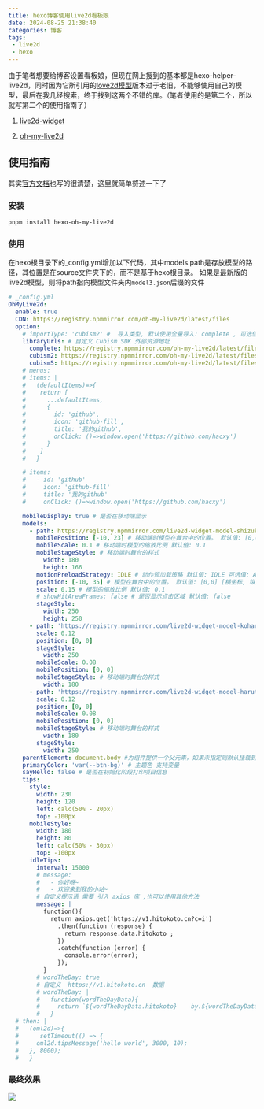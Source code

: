 ```yaml
---
title: hexo博客使用live2d看板娘
date: 2024-08-25 21:38:40
categories: 博客
tags: 
 - live2d
 - hexo
---
```



由于笔者想要给博客设置看板娘，但现在网上搜到的基本都是hexo-helper-live2d，同时因为它所引用的[love2d模型](https://github.com/xiazeyu/live2d-widget-models)版本过于老旧，不能够使用自己的模型，最后在我几经搜索，终于找到这两个不错的库。（笔者使用的是第二个，所以就写第二个的使用指南了）

1. [live2d-widget](https://github.com/stevenjoezhang/live2d-widget)

2. [oh-my-live2d](https://github.com/oh-my-live2d/oh-my-live2d)
## 使用指南
其实[官方文档](https://oml2d.com/guide/hexo.html)也写的很清楚，这里就简单赘述一下了

### 安装
``` sh
pnpm install hexo-oh-my-live2d
```

### 使用

在hexo根目录下的_config.yml增加以下代码，其中models.path是存放模型的路径，其位置是在source文件夹下的，而不是基于hexo根目录。
如果是最新版的live2d模型，则将path指向模型文件夹内`model3.json`后缀的文件
``` yml
# _config.yml
OhMyLive2d:
  enable: true
  CDN: https://registry.npmmirror.com/oh-my-live2d/latest/files
  option:
    # importType: 'cubism2' #  导入类型, 默认使用全量导入: complete , 可选值: complete, cubism2, cubism5
    libraryUrls: # 自定义 Cubism SDK 外部资源地址
      complete: https://registry.npmmirror.com/oh-my-live2d/latest/files/lib/complete.js
      cubism2: https://registry.npmmirror.com/oh-my-live2d/latest/files/lib/cubism2.js
      cubism5: https://registry.npmmirror.com/oh-my-live2d/latest/files/lib/cubism5.js
    # menus:
    # items: |
    #   (defaultItems)=>{
    #    return [
    #      ...defaultItems,
    #      {
    #        id: 'github',
    #        icon: 'github-fill',
    #        title: '我的github',
    #        onClick: ()=>window.open('https://github.com/hacxy')
    #      }
    #    ]
    #   }

    # items:
    #   - id: 'github'
    #     icon: 'github-fill'
    #     title: '我的github'
    #     onClick: ()=>window.open('https://github.com/hacxy')

    mobileDisplay: true # 是否在移动端显示
    models:
      - path: https://registry.npmmirror.com/live2d-widget-model-shizuku/1.0.5/files/assets/shizuku.model.json
        mobilePosition: [-10, 23] # 移动端时模型在舞台中的位置。 默认值: [0,0] [横坐标, 纵坐标]
        mobileScale: 0.1 # 移动端时模型的缩放比例 默认值: 0.1
        mobileStageStyle: # 移动端时舞台的样式
          width: 180
          height: 166
        motionPreloadStrategy: IDLE # 动作预加载策略 默认值: IDLE 可选值: ALL | IDLE | NONE
        position: [-10, 35] # 模型在舞台中的位置。 默认值: [0,0] [横坐标, 纵坐标]
        scale: 0.15 # 模型的缩放比例 默认值: 0.1
        # showHitAreaFrames: false # 是否显示点击区域 默认值: false
        stageStyle:
          width: 250
          height: 250
      - path: 'https://registry.npmmirror.com/live2d-widget-model-koharu/1.0.5/files/assets/koharu.model.json'
        scale: 0.12
        position: [0, 0]
        stageStyle:
          width: 250
        mobileScale: 0.08
        mobilePosition: [0, 0]
        mobileStageStyle: # 移动端时舞台的样式
          width: 180
      - path: 'https://registry.npmmirror.com/live2d-widget-model-haruto/1.0.5/files/assets/haruto.model.json'
        scale: 0.12
        position: [0, 0]
        mobileScale: 0.08
        mobilePosition: [0, 0]
        mobileStageStyle: # 移动端时舞台的样式
          width: 180
        stageStyle:
          width: 250
    parentElement: document.body #为组件提供一个父元素，如果未指定则默认挂载到 body 中
    primaryColor: 'var(--btn-bg)' # 主题色 支持变量
    sayHello: false # 是否在初始化阶段打印项目信息
    tips:
      style:
        width: 230
        height: 120
        left: calc(50% - 20px)
        top: -100px
      mobileStyle:
        width: 180
        height: 80
        left: calc(50% - 30px)
        top: -100px
      idleTips:
        interval: 15000
        # message:
        #   - 你好呀~
        #   - 欢迎来到我的小站~
        # 自定义提示语 需要 引入 axios 库 ,也可以使用其他方法
        message: |
          function(){
            return axios.get('https://v1.hitokoto.cn?c=i')
              .then(function (response) {
                return response.data.hitokoto ;
              })
              .catch(function (error) {
                console.error(error);
              });
          }
        # wordTheDay: true
        # 自定义  https://v1.hitokoto.cn  数据
        # wordTheDay: |
        #   function(wordTheDayData){
        #     return `${wordTheDayData.hitokoto}    by.${wordTheDayData.from}`;
        #   }
  # then: |
  #   (oml2d)=>{
  #      setTimeout(() => {
  #     oml2d.tipsMessage('hello world', 3000, 10);
  #   }, 8000);
  #   }
```

### 最终效果
![](https://qiuniu.phlin.top/bucket/202408252215159.png)